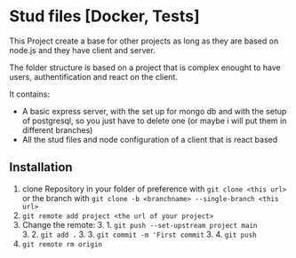 # Stud files [Docker, Tests]
This Project create a base for other projects as long as they are based on node.js and they have client and server.

The folder structure is based on a project that is complex enought to have users, authentification and react on the client.

It contains:
  - A basic express server, with the set up for mongo db and with the setup of postgresql, so you just have to delete one (or maybe i will put them in different branches)
  - All the stud files and node configuration of a client that is react based

## Installation
  1. clone Repository in your folder of preference with `git clone <this url>` or the branch with `git clone -b <branchname> --single-branch <this url>`
  2. `git remote add project <the url of your project>`
  3. Change the remote:
    3. 1. `git push --set-upstream project main`  
    3. 2. `git add .` 
    3. 3. `git commit -m 'First commit`
    3. 4. `git push`
  4. `git remote rm origin`
